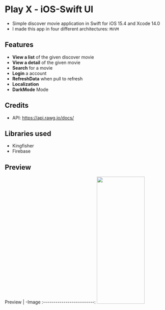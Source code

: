 # Play X - iOS-Swift UI


- Simple discover movie application in Swift for iOS 15.4 and Xcode 14.0
- I made this app in four different architectures: `MVVM` 

## Features

- **View a list** of the given discover movie
- **View a detail** of the given movie
- **Search** for a movie
- **Login** a account
- **RefreshData** when pull to refresh
- **Localization** 
- **DarkMode** Mode

## Credits

* API: https://api.rawg.io/docs/

## Libraries used

- Kingfisher
- Firebase

## Preview

Preview | -Image
:-------------------------:
<img src="https://user-images.githubusercontent.com/65334876/210850926-5903db9a-02fd-4717-bf92-9d78a43652f4.png" width="150" height="400">
